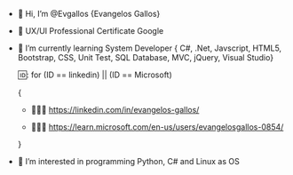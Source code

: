 - 👋 Hi, I’m @Evgallos {Evangelos Gallos}
  
- 🎨 UX/UI Professional Certificate Google
  
- 🌱 I’m currently learning System Developer { C#, .Net, Javscript, HTML5, Bootstrap, CSS, Unit Test, SQL Database, MVC, jQuery, Visual Studio}

  🆔: for (ID == linkedin) || (ID == Microsoft)

  {
     - 🧑🏽‍💻 https://linkedin.com/in/evangelos-gallos/

     - 🧑🏽‍💻 https://learn.microsoft.com/en-us/users/evangelosgallos-0854/
  
  }
- 👀 I’m interested in programming Python, C# and Linux as OS

<!---
Evgallos/Evgallos is a ✨ special ✨ repository because its `README.md` (this file) appears on your GitHub profile.
You can click the Preview link to take a look at your changes.
--->
